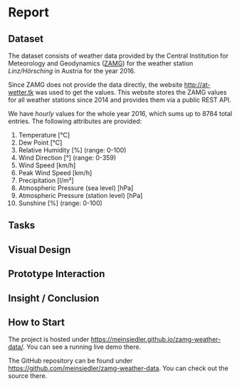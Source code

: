 # Report

## Dataset

The dataset consists of weather data provided by the Central Institution for Meteorology and Geodynamics ([ZAMG](http://www.zamg.ac.at/)) for the weather station *Linz/Hörsching* in Austria for the year 2016.

Since ZAMG does not provide the data directly, the website <http://at-wetter.tk> was used to get the values. This website stores the ZAMG values for all weather stations since 2014 and provides them via a public REST API.

We have *hourly* values for the whole year 2016, which sums up to 8784 total entries. The following attributes are provided:

  1. Temperature [°C]
  1. Dew Point [°C]
  1. Relative Humidity [%] (range: 0-100)
  1. Wind Direction [°] (range: 0-359)
  1. Wind Speed [km/h]
  1. Peak Wind Speed [km/h]
  1. Precipitation [l/m²]
  1. Atmospheric Pressure (sea level) [hPa]
  1. Atmospheric Pressure (station level) [hPa]
  1. Sunshine [%] (range: 0-100)

## Tasks

## Visual Design

## Prototype Interaction

## Insight / Conclusion

## How to Start

The project is hosted under <https://meinsiedler.github.io/zamg-weather-data/>.
You can see a running live demo there.

The GitHub repository can be found under <https://github.com/meinsiedler/zamg-weather-data>.
You can check out the source there.

